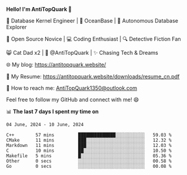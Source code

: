 
**Hello! I'm AntiTopQuark 👋**

🔧 Database Kernel Engineer | 🌊 OceanBase | 🤖 Autonomous Database Explorer

🌱 Open Source Novice | 💻 Coding Enthusiast | 🔍 Detective Fiction Fan

😸 Cat Dad x2 | 🎉 @AntiTopQuark | ✨ Chasing Tech & Dreams

🌐 My blog: https://antitopquark.website/

📄 My Resume: https://antitopquark.website/downloads/resume_cn.pdf

📧 How to reach me: AntiTopQuark1350@outlook.com

Feel free to follow my GitHub and connect with me! 😄

📊 **The last 7 days I spent my time on** 

<!--START_SECTION:waka-->
```text
04 June, 2024 - 10 June, 2024

C++        57 mins         ██████████████░░░░░░░░░░░   59.03 % 
CMake      11 mins         ███░░░░░░░░░░░░░░░░░░░░░░   12.32 % 
Markdown   11 mins         ███░░░░░░░░░░░░░░░░░░░░░░   12.03 % 
C          10 mins         ██░░░░░░░░░░░░░░░░░░░░░░░   10.50 % 
Makefile   5 mins          █░░░░░░░░░░░░░░░░░░░░░░░░   05.36 % 
Other      0 secs          ░░░░░░░░░░░░░░░░░░░░░░░░░   00.58 % 
Go         0 secs          ░░░░░░░░░░░░░░░░░░░░░░░░░   00.08 %
```
<!--END_SECTION:waka-->


